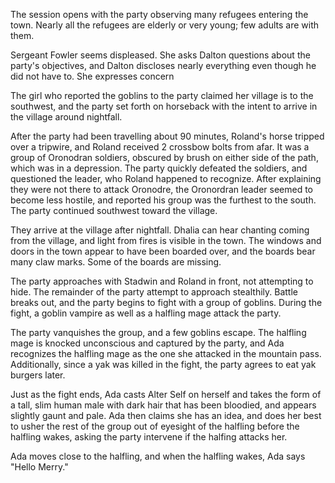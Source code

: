 <!-- TITLE: 2018-12-03 -->
<!-- SUBTITLE: The session of 2018-12-03 Earth, 3789-??-?? Ulpha -->

The session opens with the party observing many refugees entering the town. Nearly all the refugees are elderly or very young; few adults are with them.

Sergeant Fowler seems displeased. She asks Dalton questions about the party's objectives, and Dalton discloses nearly everything even though he did not have to. She expresses concern 

The girl who reported the goblins to the party claimed her village is to the southwest, and the party set forth on horseback with the intent to arrive in the village around nightfall.

After the party had been travelling about 90 minutes, Roland's horse tripped over a tripwire, and Roland received 2 crossbow bolts from afar. It was a group of Oronodran soldiers, obscured by brush on either side of the path, which was in a depression. The party quickly defeated the soldiers, and questioned the leader, who Roland happened to recognize. After explaining they were not there to attack Oronodre, the Oronordran leader seemed to become less hostile, and reported his group was the furthest to the south. The party continued southwest toward the village.

They arrive at the village after nightfall. Dhalia can hear chanting coming from the village, and light from fires is visible in the town. The windows and doors in the town appear to have been boarded over, and the boards bear many claw marks. Some of the boards are missing.

The party approaches with Stadwin and Roland in front, not attempting to hide. The remainder of the party attempt to approach stealthily. Battle breaks out, and the party begins to fight with  a group of goblins. During the fight, a goblin vampire as well as a halfling mage attack the party.

The party vanquishes the group, and a few goblins escape. The halfling mage is knocked unconscious and captured by the party, and Ada recognizes the halfling mage as the one she attacked in the mountain pass. Additionally, since a yak was killed in the fight, the party agrees to eat yak burgers later.

Just as the fight ends, Ada casts Alter Self on herself and takes the form of a tall, slim human male with dark hair that has been bloodied, and appears slightly gaunt and pale. Ada then claims she has an idea, and does her best to usher the rest of the group out of eyesight of the halfling before the halfling wakes, asking the party intervene if the halfing attacks her.

Ada moves close to the halfling, and when the halfling wakes, Ada says "Hello Merry."

